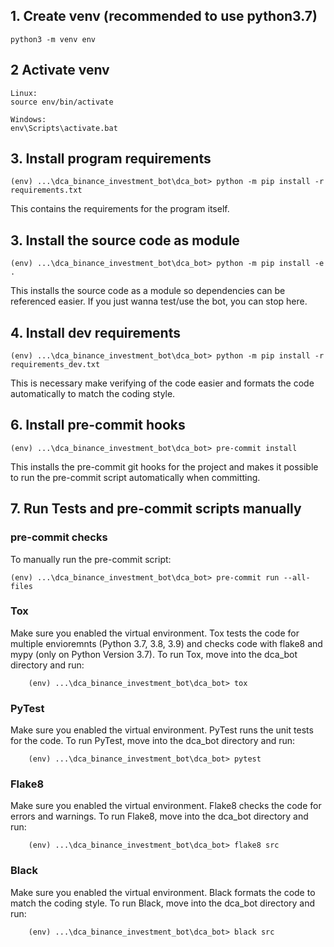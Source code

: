## 1. Create venv (recommended to use python3.7)

    python3 -m venv env

## 2 Activate venv

    Linux:
    source env/bin/activate

    Windows:
    env\Scripts\activate.bat

## 3. Install program requirements

    (env) ...\dca_binance_investment_bot\dca_bot> python -m pip install -r requirements.txt

This contains the requirements for the program itself.

## 3. Install the source code as module

    (env) ...\dca_binance_investment_bot\dca_bot> python -m pip install -e .

This installs the source code as a module so dependencies can be referenced easier.
If you just wanna test/use the bot, you can stop here.

## 4. Install dev requirements

    (env) ...\dca_binance_investment_bot\dca_bot> python -m pip install -r requirements_dev.txt

This is necessary make verifying of the code easier and formats the code automatically to match the coding style.

## 6. Install pre-commit hooks

    (env) ...\dca_binance_investment_bot\dca_bot> pre-commit install

This installs the pre-commit git hooks for the project and makes it possible to run the pre-commit script automatically when committing.

## 7. Run Tests and pre-commit scripts manually
### pre-commit checks
To manually run the pre-commit script:

    (env) ...\dca_binance_investment_bot\dca_bot> pre-commit run --all-files

### Tox
Make sure you enabled the virtual environment.
Tox tests the code for multiple envioremnts (Python 3.7, 3.8, 3.9) and checks code with flake8 and mypy (only on Python Version 3.7).
To run Tox, move into the dca_bot directory and run:

        (env) ...\dca_binance_investment_bot\dca_bot> tox

### PyTest
Make sure you enabled the virtual environment.
PyTest runs the unit tests for the code.
To run PyTest, move into the dca_bot directory and run:

        (env) ...\dca_binance_investment_bot\dca_bot> pytest


### Flake8
Make sure you enabled the virtual environment.
Flake8 checks the code for errors and warnings.
To run Flake8, move into the dca_bot directory and run:

        (env) ...\dca_binance_investment_bot\dca_bot> flake8 src

### Black
Make sure you enabled the virtual environment.
Black formats the code to match the coding style.
To run Black, move into the dca_bot directory and run:

        (env) ...\dca_binance_investment_bot\dca_bot> black src

